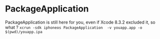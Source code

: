 # PackageApplication
PackageApplication is still here for you, even if Xcode 8.3.2 excluded it, so what ?   `xcrun -sdk iphoneos PackageApplication  -v youapp.app -o $(pwd)/youapp.ipa`
